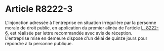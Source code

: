 # Article R8222-3

  
L'injonction adressée à l'entreprise en situation irrégulière par la personne morale de droit public, en application du premier alinéa de l'article [L. 8222-6][1], est réalisée par lettre recommandée avec avis de réception.   
L'entreprise mise en demeure dispose d'un délai de quinze jours pour répondre à la personne publique.

 [1]: /affichCodeArticle.do?cidTexte=LEGITEXT000006072050&idArticle=LEGIARTI000006904828&dateTexte=&categorieLien=cid